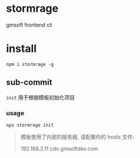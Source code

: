 # stormrage

gmsoft frontend cli

# install

`npm i stormrage -g`

## sub-commit

`init` 用于根据模板初始化项目

### usage

`npx stormrage init`

> 模板使用了内部的服务器, 请配置你的 hosts 文件:
>
> 192.168.2.11 cdn.gmsoftdev.com
